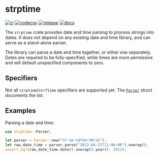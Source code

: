 # strptime

[![ci](https://github.com/lukesneeringer/strptime-rs/actions/workflows/ci.yaml/badge.svg)](https://github.com/lukesneeringer/strptime/actions/workflows/ci.yaml)
[![codecov](https://codecov.io/gh/lukesneeringer/strptime-rs/branch/main/graph/badge.svg?token=8Ej03AkjO3)](https://codecov.io/gh/lukesneeringer/strptime-rs)
[![release](https://img.shields.io/crates/v/strptime.svg)](https://crates.io/crates/strptime)
[![docs](https://img.shields.io/badge/docs-release-blue)](https://docs.rs/strptime/)

The `strptime` crate provides date and time parsing to process strings into dates. It does not
depend on any existing date and time library, and can serve as a stand-alone parser.

The library can parse a date and time together, or either one separately. Dates are required to be
fully-specified, while times are more permissive and will default unspecified components to zero.

## Specifiers

Not all `strptime`/`strftime` specifiers are supported yet. The [`Parser`] struct documents the
list.

[`Parser`]: https://docs.rs/strptime/latest/strptime/struct.Parser.html

## Examples

Parsing a date and time:

```rs
use strptime::Parser;

let parser = Parser::new("%Y-%m-%dT%H:%M:%S");
let raw_date_time = parser.parse("2012-04-21T11:00:00").unwrap();
assert_eq!(raw_date_time.date().unwrap().year(), 2012);
```

